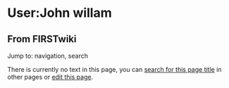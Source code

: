 # User:John willam

## From FIRSTwiki

Jump to: navigation, search

There is currently no text in this page, you can [search for this page title](Special:Search/John_willam "Special:Search/John willam") in other pages or [edit this page](http://www.firstwiki.net/index.php?title=User:John_willam&action=edit "http://www.firstwiki.net/index.php?title=User:John_willam&action=edit").
